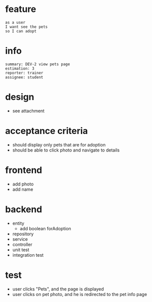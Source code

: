 # feature

    as a user 
    I want see the pets
    so I can adopt

# info

    summary: DEV-2 view pets page
    estimation: 3
    reporter: trainer
    assignee: student

# design
- see attachment

# acceptance criteria
- should display only pets that are for adoption
- should be able to click photo and navigate to details

# frontend
- add photo
- add name

# backend
- entity
  - add boolean forAdoption
- repository
- service
- controller
- unit test
- integration test

# test
- user clicks "Pets", and the page is displayed
- user clicks on pet photo, and he is redirected to the pet info page
